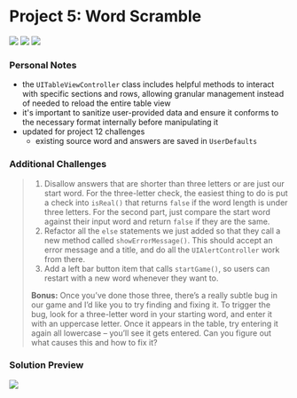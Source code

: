 # Project 5: Word Scramble

[![](https://img.shields.io/badge/Hacking%20with%20iOS-2019.10.26-36A9AE?logo=gumroad)](https://www.hackingwithswift.com/store/hacking-with-ios) [![](https://img.shields.io/badge/Xcode-11.2-3d8af0?logo=xcode)](#) [![](https://img.shields.io/badge/Swift-5.1-FA7343?logo=swift)](#)

### Personal Notes
- the `UITableViewController` class includes helpful methods to interact with specific sections and rows, allowing granular management instead of needed to reload the entire table view
- it's important to sanitize user-provided data and ensure it conforms to the necessary format internally before manipulating it
- updated for project 12 challenges
    - existing source word and answers are saved in `UserDefaults`

### Additional Challenges
> 1. Disallow answers that are shorter than three letters or are just our start word. For the three-letter check, the easiest thing to do is put a check into `isReal()` that returns `false` if the word length is under three letters. For the second part, just compare the start word against their input word and return `false` if they are the same.
> 2. Refactor all the  `else` statements we just added so that they call a new method called `showErrorMessage()`. This should accept an error message and a title, and do all the `UIAlertController` work from there.
> 3. Add a left bar button item that calls `startGame()`, so users can restart with a new word whenever they want to.
>
> **Bonus:** Once you’ve done those three, there’s a really subtle bug in our game and I’d like you to try finding and fixing it. To trigger the bug, look for a three-letter word in your starting word, and enter it with an uppercase letter. Once it appears in the table, try entering it again all lowercase – you’ll see it gets entered. Can you figure out what causes this and how to fix it?

### Solution Preview
<img src="https://user-images.githubusercontent.com/4438390/71432057-a6041980-26a4-11ea-829a-c0c049f71f9b.png">
